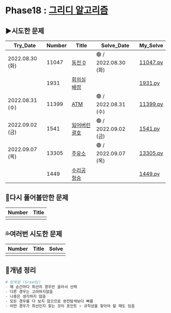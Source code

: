 # Phase18 : [그리디 알고리즘](https://www.acmicpc.net/step/33)



## ▶️시도한 문제

| Try_Date        | Number | Title                                                        | Solve_Date           | My_Solve               |
| --------------- | ------ | ------------------------------------------------------------ | -------------------- | ---------------------- |
| 2022.08.30 (화) | 11047 | [동전 0](https://www.acmicpc.net/problem/11047) | 🟢 / 2022.08.30 (화) | [11047.py](./11047.py) |
|                 | 1931   | [회의실 배정](https://www.acmicpc.net/problem/1931)   |                     | [1931.py](./1931.py)   |
| 2022.08.31 (수) | 11399  | [ATM](https://www.acmicpc.net/problem/11399)          | 🟢 / 2022.08.31 (수) | [11399.py](./11399.py) |
| 2022.09.02 (금) | 1541   | [잃어버린 괄호](https://www.acmicpc.net/problem/1541) | 🟢 / 2022.09.02 (금) | [1541.py](./1541.py)   |
| 2022.09.07 (목) | 13305  | [주유소](https://www.acmicpc.net/problem/13305)       | 🟢 / 2022.09.07 (목) | [13305.py](./13305.py) |
|                 | 1449   | [수리공 항승](https://www.acmicpc.net/problem/1449)   |                     | [1449.py](./1449.py)   |



## 💫다시 풀어볼만한 문제

| Number | Title |
| ------ | ----- |
|        |       |



## 💦여러번 시도한 문제

| Number | Title | Solve |
| ------ | ----- | ----- |
|        |       |       |



## 📑개념 정리

```python
# 탐욕법 (Greedy)
- 매 순간마다 최선의 경우만 골라서 선택
- 다른 경우는 고려하지않음
- 나중은 생각하지 않음
- 모든 경우를 다 보지 않으므로 완전탐색보다 빠름
- 어떤 경우가 최선인지 찾는 것이 포인트 > 규칙성을 찾아야 할 때도 있음
```
